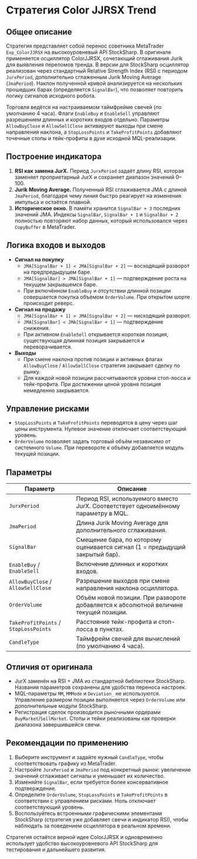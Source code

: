 # Стратегия Color JJRSX Trend

## Общее описание
Стратегия представляет собой перенос советника MetaTrader `Exp_ColorJJRSX` на высокоуровневый API StockSharp. В оригинале применяется осциллятор ColorJJRSX, сочетающий сглаживания Jurik для выявления переломов тренда. В версии для StockSharp осциллятор реализован через стандартный Relative Strength Index (RSI) с периодом `JurxPeriod`, дополнительно сглаженным Jurik Moving Average (`JmaPeriod`). Наклон полученной кривой анализируется на нескольких прошедших барах (определяется `SignalBar`), что позволяет повторить логику сигналов исходного робота.

Торговля ведётся на настраиваемом таймфрейме свечей (по умолчанию 4 часа). Флаги `EnableBuy` и `EnableSell` управляют разрешением длинных и коротких входов отдельно. Параметры `AllowBuyClose` и `AllowSellClose` активируют выходы при смене направления наклона, а `StopLossPoints` и `TakeProfitPoints` добавляют точечные стопы и тейк-профиты в духе исходной MQL-реализации.

## Построение индикатора
1. **RSI как замена JurX.** Период `JurxPeriod` задаёт длину RSI, которая заменяет проприетарный JurX и сохраняет диапазон значений 0–100.
2. **Jurik Moving Average.** Полученный RSI сглаживается JMA с длиной `JmaPeriod`, благодаря чему линия быстро реагирует на изменения импульса и остаётся плавной.
3. **Историческое окно.** В памяти хранится `SignalBar + 3` последних значений JMA. Индексы `SignalBar`, `SignalBar + 1` и `SignalBar + 2` полностью повторяют набор данных, который использовался через `CopyBuffer` в MetaTrader.

## Логика входов и выходов
- **Сигнал на покупку**
  - `JMA[SignalBar + 1] < JMA[SignalBar + 2]` — восходящий разворот на предпредыдущем баре.
  - `JMA[SignalBar] > JMA[SignalBar + 1]` — подтверждение роста на текущем закрывшемся баре.
  - При включённом `EnableBuy` и отсутствии длинной позиции совершается покупка объёмом `OrderVolume`. При открытом шорте происходит реверс.
- **Сигнал на продажу**
  - `JMA[SignalBar + 1] > JMA[SignalBar + 2]` — нисходящий разворот.
  - `JMA[SignalBar] < JMA[SignalBar + 1]` — подтверждение снижения.
  - При активном `EnableSell` открывается короткая позиция, существующая длинная позиция закрывается и переворачивается.
- **Выходы**
  - При смене наклона против позиции и активных флагах `AllowBuyClose` / `AllowSellClose` стратегия закрывает сделку по рынку.
  - Для каждой новой позиции рассчитываются уровни стоп-лосса и тейк-профита. При достижении ценой уровня позиция немедленно закрывается.

## Управление рисками
- `StopLossPoints` и `TakeProfitPoints` переводятся в цену через шаг цены инструмента. Нулевое значение отключает соответствующий уровень.
- `OrderVolume` позволяет задать торговый объём независимо от системного `Volume`. При перевороте к объёму добавляется модуль текущей позиции.

## Параметры
| Параметр | Описание |
| --- | --- |
| `JurxPeriod` | Период RSI, используемого вместо JurX. Соответствует одноимённому параметру в MQL. |
| `JmaPeriod` | Длина Jurik Moving Average для дополнительного сглаживания. |
| `SignalBar` | Смещение бара, по которому оценивается сигнал (1 = предыдущий закрытый бар). |
| `EnableBuy` / `EnableSell` | Включение длинных и коротких входов. |
| `AllowBuyClose` / `AllowSellClose` | Разрешение выходов при смене направления наклона осциллятора. |
| `OrderVolume` | Объём новой позиции. При развороте добавляется к абсолютной величине текущей позиции. |
| `TakeProfitPoints` / `StopLossPoints` | Расстояние тейк-профита и стоп-лосса в пунктах. |
| `CandleType` | Таймфрейм свечей для вычислений (по умолчанию 4 часа). |

## Отличия от оригинала
- JurX заменён на RSI + JMA из стандартной библиотеки StockSharp. Названия параметров сохранены для удобства переноса настроек.
- MQL-параметры `MM`, `MMMode` и `Deviation_` не используются. Управление размером позиции выполняется через `OrderVolume` или дополнительные модули StockSharp.
- Регистрация сделок производится рыночными ордерами `BuyMarket`/`SellMarket`. Стопы и тейки реализованы как проверки диапазона завершившейся свечи.

## Рекомендации по применению
1. Выберите инструмент и задайте нужный `CandleType`, чтобы соответствовать графику из MetaTrader.
2. Настройте `JurxPeriod` и `JmaPeriod` под конкретный рынок: увеличение значений сглаживает сигналы и уменьшает их количество.
3. Изменяйте `SignalBar`, если требуется более консервативное подтверждение.
4. Определите `OrderVolume`, `StopLossPoints` и `TakeProfitPoints` в соответствии с управлением рисками. Ноль отключает соответствующий уровень.
5. Воспользуйтесь встроенными графическими элементами StockSharp (стратегия уже добавляет свечи и индикатор RSI), чтобы наблюдать за поведением осциллятора в реальном времени.

Стратегия остаётся верной идее ColorJJRSX и одновременно использует удобство высокоуровневого API StockSharp для тестирования и дальнейшего развития.
